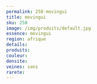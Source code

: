 ```yaml
---
permalink: 258-movingui
title: movingui
sku: 258
image: /img/produits/default.jpg
essence: movingui
region: afrique
details: 
produits:
couleur: 
densite: 
veines: sans
rarete: 
---
```

